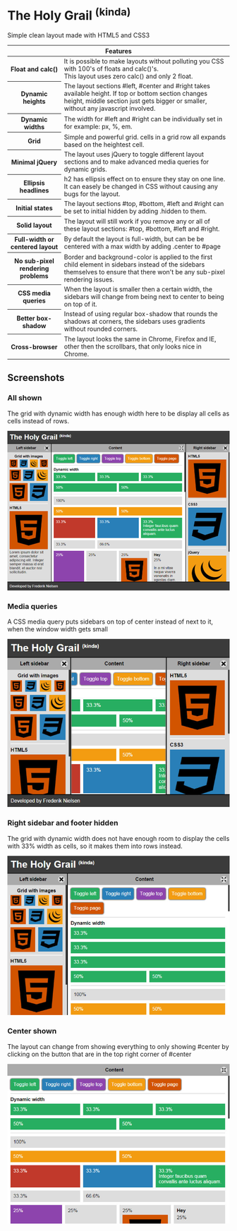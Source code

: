 <h1>The Holy Grail <sup>(kinda)</sup></h1>

<p>Simple clean layout made with HTML5 and CSS3</p>

<table>
<thead>
<tr>
<th colspan="2">
Features
</th>
</tr>
</thead>
<tbody>
<tr>
                                                <th>Float and calc()</th>
                                                <td>
                                                    It is possible to make layouts without polluting you CSS with 100's of floats and calc()'s.<br />
                                                    This layout uses zero calc() and only 2 float.
                                                </td>
                                            </tr>
                                            <tr>
                                                <th>Dynamic heights</th>
                                                <td>The layout sections #left, #center and #right takes available height. If top or bottom section changes height, middle section just gets bigger or smaller, without any javascript involved.</td>
                                            </tr>
                                            <tr>
                                                <th>Dynamic widths</th>
                                                <td>The width for #left and #right can be individually set in for example: px, %, em.</td>
                                            </tr>
                                            <tr>
                                                <th>Grid</th>
                                                <td>Simple and powerful grid. cells in a grid row all expands based on the heightest cell.</td>
                                            </tr>
                                            <tr>
                                                <th>Minimal jQuery</th>
                                                <td>
                                                    The layout uses jQuery to toggle different layout sections and to make advanced media queries for dynamic grids.
                                                </td>
                                            </tr>
                                            <tr>
                                                <th>Ellipsis headlines</th>
                                                <td>h2 has ellipsis effect on to ensure they stay on one line. It can easely be changed in CSS without causing any bugs for the layout.</td>
                                            </tr>
                                            <tr>
                                                <th>Initial states</th>
                                                <td>The layout sections #top, #bottom, #left and #right can be set to initial hidden by adding .hidden to them.</td>
                                            </tr>
                                            <tr>
                                                <th>Solid layout</th>
                                                <td>The layout will still work if you remove any or all of these layout sections: #top, #bottom, #left and #right.</td>
                                            </tr>
                                            <tr>
                                                <th>Full-width or centered layout</th>
                                                <td>By default the layout is full-width, but can be be centered with a max width by adding .center to #page</td>
                                            </tr>
                                            <tr>
                                                <th>No sub-pixel rendering problems</th>
                                                <td>Border and background-color is applied to the first child element in sidebars instead of the sidebars themselves to ensure that there won't be any sub-pixel rendering issues.</td>
                                            </tr>
                                            <tr>
                                                <th>CSS media queries</th>
                                                <td>When the layout is smaller then a certain width, the sidebars will change from being next to center to being on top of it.</td>
                                            </tr>
                                            <tr>
                                                <th>Better box-shadow</th>
                                                <td>Instead of using regular box-shadow that rounds the shadows at corners, the sidebars uses gradients without rounded corners.</td>
                                            </tr>
                                            <tr>
                                                <th>Cross-browser</th>
                                                <td>The layout looks the same in Chrome, Firefox and IE, other then the scrollbars, that only looks nice in Chrome.</td>
                                            </tr>
</tbody>
</table>

<h2>Screenshots</h2>
<h3>All shown</h3>
<p>The grid with dynamic width has enough width here to be display all cells as cells instead of rows.</p>
<img src="https://raw.githubusercontent.com/draxxdk/layout/master/img/screenshot/Image1.jpg" alt="All shown" />
<h3>Media queries</h3>
<p>A CSS media query puts sidebars on top of center instead of next to it, when the window width gets small</p>
<img src="https://raw.githubusercontent.com/draxxdk/layout/master/img/screenshot/Image2.jpg" alt="Media query putting sidebars on top of center instead of besides it" />
<h3>Right sidebar and footer hidden</h3>
<p>The grid with dynamic width does not have enough room to display the cells with 33% width as cells, so it makes them into rows instead.</p>
<img src="https://raw.githubusercontent.com/draxxdk/layout/master/img/screenshot/Image3.jpg" alt="Right sidebar and footer hidden" />
<h3>Center shown</h3>
<p>The layout can change from showing everything to only showing #center by clicking on the button that are in the top right corner of #center</p>
<img src="https://raw.githubusercontent.com/draxxdk/layout/master/img/screenshot/Image4.jpg" alt="Center shown" />
